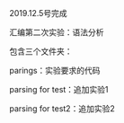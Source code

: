 2019.12.5号完成

汇编第二次实验：语法分析

包含三个文件夹：

parings：实验要求的代码

parsing for test：追加实验1

parsing for test2：追加实验2
